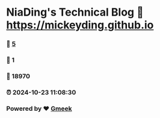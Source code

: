 # NiaDing's Technical Blog  :link: https://mickeyding.github.io 
### :page_facing_up: [5](https://mickeyding.github.io/tag.html) 
### :speech_balloon: 1 
### :hibiscus: 18970 
### :alarm_clock: 2024-10-23 11:08:30 
### Powered by :heart: [Gmeek](https://github.com/Meekdai/Gmeek)

